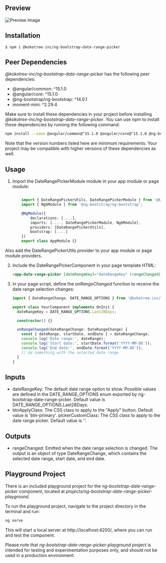 ## Preview

![Preview Image](https://raw.githubusercontent.com/Kokotree-Inc/ng-bootstrap-date-range-picker/main/assets/images/preview.gif 'Preview of the ng-bootstrap-date-range-picker component')

## Installation

    $ npm i @kokotree-inc/ng-bootstrap-date-range-picker

## Peer Dependencies

_@kokotree-inc/ng-bootstrap-date-range-picker_ has the following peer dependencies:

- @angular/common: ^15.1.0
- @angular/core: ^15.1.0
- @ng-bootstrap/ng-bootstrap: ^14.0.1
- moment-mini: ^2.29.4

Make sure to install these dependencies in your project before installing _@kokotree-inc/ng-bootstrap-date-range-picker_. You can use npm to install these dependencies by running the following command:

```bash
npm install --save @angular/common@^15.1.0 @angular/core@^15.1.0 @ng-bootstrap/ng-bootstrap@^14.0.1 moment-mini@^2.29.4
```

Note that the version numbers listed here are minimum requirements. Your project may be compatible with higher versions of these dependencies as well.

## Usage

1. Import the DateRangePickerModule module in your app module or page module:

   ```ts

       import { DateRangePickerUtils, DateRangePickerModule } from '@kokotree-inc/ng-bootstrap-date-range-picker';
       import { NgbModule } from '@ng-bootstrap/ng-bootstrap';

       @NgModule({
           declarations: [....],
           imports: [...., DateRangePickerModule, NgbModule],
           providers: [DateRangePickerUtils],
           bootstrap: [....]
       })
       export class AppModule {}
   ```

Also add the DateRangePickerUtils provider to your app module or page module providers.

2. Include the DateRangePickerComponent in your page template HTML:

   ```html
   <app-date-range-picker [dateRangeKey]="dateRangeKey" (rangeChanged)="onRangeChanged($event)"> </app-date-range-picker>
   ```

3. In your page script, define the _onRangeChanged_ function to receive the date range selection changes:

   ```ts
   import { DateRangeChange, DATE_RANGE_OPTIONS } from '@kokotree-inc/ng-bootstrap-date-range-picker';

   export class YourComponent implements OnInit {
     dateRangeKey = DATE_RANGE_OPTIONS.Last28Days;

     constructor() {}

     onRangeChanged(dateRangeChange: DateRangeChange) {
       const { dateRange, startDate, endDate } = dateRangeChange;
       console.log('Date range:', dateRange);
       console.log('Start date:', startDate.format('YYYY-MM-DD'));
       console.log('End date:', endDate.format('YYYY-MM-DD'));
       // do something with the selected date range
     }
   }
   ```

## Inputs

- dateRangeKey: The default date range option to show. Possible values are defined in the DATE_RANGE_OPTIONS enum exported by ng-bootstrap-date-range-picker. Default value is DATE_RANGE_OPTIONS.Last28Days.
- btnApplyClass: The CSS class to apply to the "Apply" button. Default value is 'btn-primary'.
  pickerCustomClass: The CSS class to apply to the date range picker. Default value is ''.

## Outputs

- rangeChanged: Emitted when the date range selection is changed. The output is an object of type DateRangeChange, which contains the selected date range, start date, and end date.

## Playground Project

There is an included playground project for the _ng-bootstrap-date-range-picker_ component, located at _projects/ng-bootstrap-date-range-picker-playground_.

To run the playground project, navigate to the project directory in the terminal and run:

```bash
ng serve
```

This will start a local server at http://localhost:4200/, where you can run and test the component.

Please note that _ng-bootstrap-date-range-picker-playground_ project is intended for testing and experimentation purposes only, and should not be used in a production environment.
